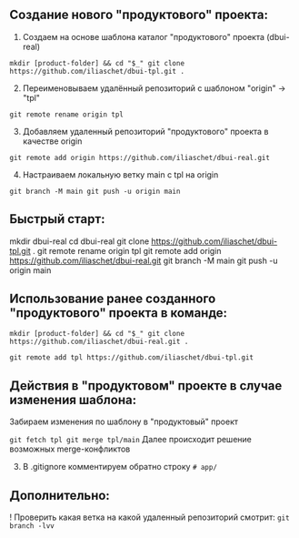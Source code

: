 ## Создание нового "продуктового" проекта:

1. Создаем на основе шаблона каталог "продуктового" проекта (dbui-real)

`
mkdir [product-folder] && cd "$_"
git clone https://github.com/iliaschet/dbui-tpl.git .
`

2. Переименовываем удалённый репозиторий с шаблоном "origin" -> "tpl"

`git remote rename origin tpl`

3. Добавляем удаленный репозиторий "продуктового" проекта в качестве origin

`git remote add origin https://github.com/iliaschet/dbui-real.git`

4. Настраиваем локальную ветку main с tpl на origin

`
git branch -M main
git push -u origin main
`

## Быстрый старт:

mkdir dbui-real
cd dbui-real
git clone https://github.com/iliaschet/dbui-tpl.git .
git remote rename origin tpl
git remote add origin https://github.com/iliaschet/dbui-real.git
git branch -M main
git push -u origin main

## Использование ранее созданного "продуктового" проекта в команде:

`
mkdir [product-folder] && cd "$_"
git clone https://github.com/iliaschet/dbui-real.git .
`

`git remote add tpl https://github.com/iliaschet/dbui-tpl.git`


## Действия в "продуктовом" проекте в случае изменения шаблона:

Забираем изменения по шаблону в "продуктовый" проект

`
git fetch tpl
git merge tpl/main
`
Далее происходит решение возможных merge-конфликтов


3. В .gitignore комментируем обратно строку `# app/`

## Дополнительно:

! Проверить какая ветка на какой удаленный репозиторий смотрит:
`git branch -lvv`
